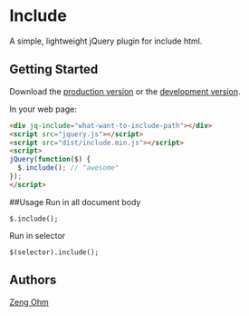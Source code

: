 # Include

A simple, lightweight jQuery plugin for include html.

## Getting Started
Download the [production version][min] or the [development version][max].

[min]: https://raw.github.com/zengohm/jquery-include/master/dist/include.min.js
[max]: https://raw.github.com/zengohm/jquery-include/master/dist/include.js

In your web page:

```html
<div jq-include="what-want-to-include-path"></div>
<script src="jquery.js"></script>
<script src="dist/include.min.js"></script>
<script>
jQuery(function($) {
  $.include(); // "awesome"
});
</script>
```

##Usage
Run in all document body
```javasript
$.include();
```

Run in selector
```javasript
$(selector).include();
```

## Authors
[Zeng Ohm](https://github.com/zengohm)